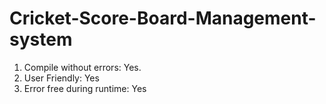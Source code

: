 # Cricket-Score-Board-Management-system
1.	Compile without errors: Yes.
2.	User Friendly: Yes
3.	Error free during runtime: Yes
